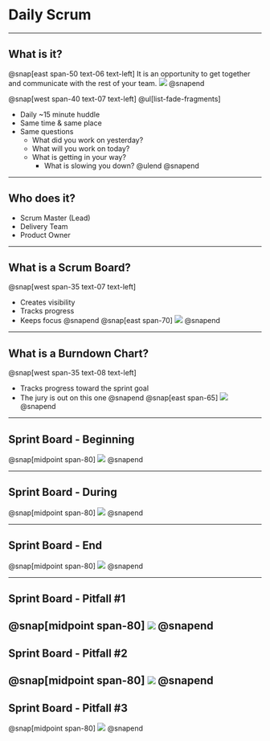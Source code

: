 # Daily Scrum
---
## What is it?
@snap[east span-50 text-06 text-left]
It is an opportunity to get together and communicate with the rest of your team.
![](assets/img/daily-scrum.jpeg)
@snapend

@snap[west span-40 text-07 text-left]
@ul[list-fade-fragments]
- Daily ~15 minute huddle
- Same time & same place
- Same questions
   - What did you work on yesterday?
   - What will you work on today?
   - What is getting in your way?
       - What is slowing you down?
@ulend
@snapend

---
## Who does it?
- Scrum Master (Lead)
- Delivery Team
- Product Owner

---
## What is a Scrum Board?
@snap[west span-35 text-07 text-left]
- Creates visibility
- Tracks progress
- Keeps focus
@snapend
@snap[east span-70]
![](assets/img/scrum-board.png)
@snapend

---
## What is a Burndown Chart?
@snap[west span-35 text-08 text-left]
- Tracks progress toward the sprint goal
- The jury is out on this one
@snapend
@snap[east span-65]
![](assets/img/sprint-burndown.png)
@snapend

---
## Sprint Board - Beginning
@snap[midpoint span-80]
![](assets/img/sprint-board1.png)
@snapend

---
## Sprint Board - During
@snap[midpoint span-80]
![](assets/img/sprint-board2.png)
@snapend

---
## Sprint Board - End
@snap[midpoint span-80]
![](assets/img/sprint-board3.png)
@snapend

---
## Sprint Board - Pitfall #1
@snap[midpoint span-80]
![](assets/img/sprint-board-pitfall1.png)
@snapend
---
## Sprint Board - Pitfall #2
@snap[midpoint span-80]
![](assets/img/sprint-board-pitfall2.png)
@snapend
---
## Sprint Board - Pitfall #3
@snap[midpoint span-80]
![](assets/img/sprint-board-pitfall3.png)
@snapend
